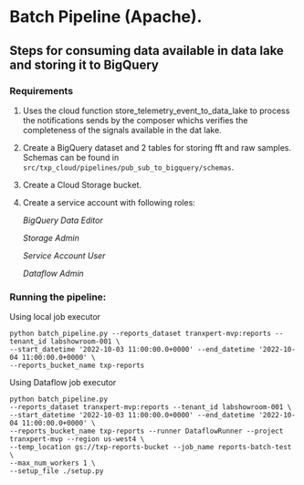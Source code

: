 # Batch Pipeline (Apache).

## Steps for consuming data available in data lake and storing it to BigQuery

### Requirements
1. Uses the cloud function store_telemetry_event_to_data_lake to process the notifications sends by the composer
whichs verifies the completeness of the signals available in the dat lake.
2. Create a BigQuery dataset and 2 tables for storing fft and raw samples.
Schemas can be found in ```src/txp_cloud/pipelines/pub_sub_to_bigquery/schemas```.
3. Create a Cloud Storage bucket.
4. Create a service account with following roles:

    *BigQuery Data Editor*

    *Storage Admin*

    *Service Account User*

    *Dataflow Admin*

### Running the pipeline:

Using local job executor
```commandline
python batch_pipeline.py --reports_dataset tranxpert-mvp:reports --tenant_id labshowroom-001 \
--start_datetime '2022-10-03 11:00:00.0+0000' --end_datetime '2022-10-04 11:00:00.0+0000' \
--reports_bucket_name txp-reports
```

Using Dataflow job executor
```commandline
python batch_pipeline.py
--reports_dataset tranxpert-mvp:reports --tenant_id labshowroom-001 \
--start_datetime '2022-10-03 11:00:00.0+0000' --end_datetime '2022-10-04 11:00:00.0+0000' \
--reports_bucket_name txp-reports --runner DataflowRunner --project tranxpert-mvp --region us-west4 \
--temp_location gs://txp-reports-bucket --job_name reports-batch-test \
--max_num_workers 1 \
--setup_file ./setup.py
```

